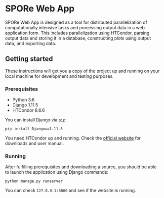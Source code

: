 # SPORe Web App
SPORe Web App is designed as a tool for distributed parallelization of computationally intensive tasks and processing output data in a web application form.
This includes parallelization using HTCondor, parsing output data and storing it in a database, constructing plots using output data, and exporting data.
## Getting started
These instructions will get you a copy of the project up and running on your local machine for development and testing purposes.
### Prerequisites
- Python 3.6
- Django 1.11.5
- HTCondor 8.6.6

You can install Django via ```pip```:
```
pip install Django==1.11.5
```
You need HTCondor up and running. Check the [official website](http://research.cs.wisc.edu/htcondor/) for downloads and user manual.
### Running
After fulfilling prerequisites and downloading a source, you should be able to launch the application using Django commands:
```
python manage.py runserver
```
You can check ```127.0.0.1:8000``` and see if the website is running.